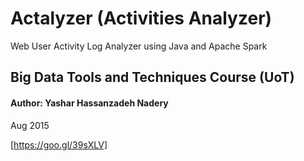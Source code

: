 # Actalyzer (Activities Analyzer)
Web User Activity Log Analyzer using Java and Apache Spark
## Big Data Tools and Techniques Course (UoT)
#### Author: Yashar Hassanzadeh Nadery 
Aug 2015

[https://goo.gl/39sXLV]
